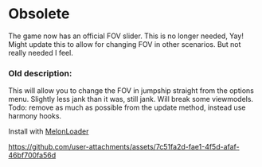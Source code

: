 <h1>Obsolete</h1>

The game now has an official FOV slider. This is no longer needed, Yay!  Might update this to allow for changing FOV in other scenarios.  But not really needed I feel.

<h3>Old description:</h3>

This will allow you to change the FOV in jumpship straight from the options menu.  Slightly less jank than it was, still jank.  Will break some viewmodels.  Todo:  remove as much as possible from the update method, instead use harmony hooks. 

Install with [MelonLoader](https://melonwiki.xyz/#/?id=automated-installation)

https://github.com/user-attachments/assets/7c51fa2d-fae1-4f5d-afaf-46bf700fa56d
